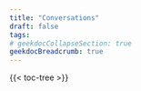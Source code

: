 ```yaml
---
title: "Conversations"
draft: false
tags:
# geekdocCollapseSection: true
geekdocBreadcrumb: true
---
```


{{< toc-tree >}}

